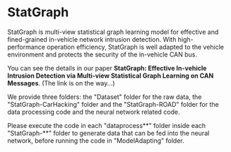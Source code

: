 # StatGraph
StatGraph is multi-view statistical graph learning model for effective and fined-grained in-vehicle network intrusion detection. With high-performance operation efficiency, StatGraph is well adapted to the vehicle environment and protects the security of the in-vehicle CAN bus. 

You can see the details in our paper **StatGraph: Effective In-vehicle Intrusion Detection via Multi-view Statistical Graph Learning on CAN Messages**. (The link is on the way...)

We provide three folders: the "Dataset" folder for the raw data, the "StatGraph-CarHacking" folder and the "StatGraph-ROAD" folder for the data processing code and the neural network related code. 

Please execute the code in each "dataprocess**" folder inside each "StatGraph-**" folder to generate data that can be fed into the neural network, before running the code in "ModelAdapting" folder.
